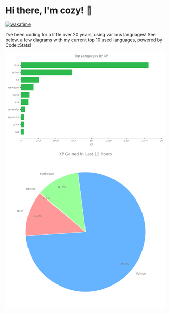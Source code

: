 # Hi there, I'm cozy! 👋

[![wakatime](https://wakatime.com/badge/user/c0ba07bb-3421-41be-bd1a-d611e670f250.svg)](https://wakatime.com/@c0ba07bb-3421-41be-bd1a-d611e670f250)

I've been coding for a little over 20 years, using various languages! See below, a few diagrams with my current top 10 used languages, powered by Code::Stats!

![Language XP](language_xp_chart.png)
![New XP Distribution](new_xp_pie_chart.png)
